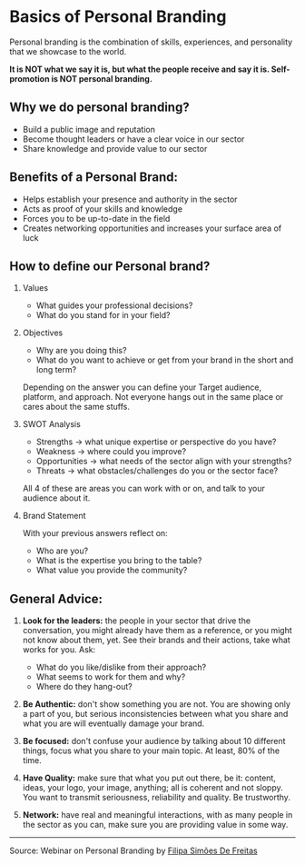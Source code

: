 # Basics of Personal Branding

Personal branding is the combination of skills, experiences, and personality that we showcase to the world.

**It is NOT what we say it is, but what the people receive and say it is. Self-promotion is NOT personal branding.**

## Why we do personal branding?
- Build a public image and reputation
- Become thought leaders or have a clear voice in our sector
- Share knowledge and provide value to our sector

## Benefits of a Personal Brand:
- Helps establish your presence and authority in the sector
- Acts as proof of your skills and knowledge
- Forces you to be up-to-date in the field
- Creates networking opportunities and increases your surface area of luck

## How to define our Personal brand?

1) Values
    - What guides your professional decisions?
    - What do you stand for in your field?

2) Objectives
    - Why are you doing this?
    - What do you want to achieve or get from your brand in the short and long term?
    
    Depending on the answer you can define your Target audience, platform, and approach. Not everyone hangs out in the same place or cares about the same stuffs.

3) SWOT Analysis
    - Strengths → what unique expertise or perspective do you have?
    - Weakness → where could you improve?
    - Opportunities → what needs of the sector align with your strengths?
    - Threats → what obstacles/challenges do you or the sector face?

	All 4 of these are areas you can work with or on, and talk to your audience about it.

4) Brand Statement

    With your previous answers reflect on:

    - Who are you?
    - What is the expertise you bring to the table?
    - What value you provide the community?

## General Advice:

1. **Look for the leaders:** the people in your sector that drive the conversation, you might already have them as a reference, or you might not know about them, yet. See their brands and their actions, take what works for you. Ask:

   - What do you like/dislike from their approach?
   - What seems to work for them and why?
   - Where do they hang-out?

2. **Be Authentic:** don't show something you are not. You are showing only a part of you, but serious inconsistencies between what you share and what you are will eventually damage your brand.

3. **Be focused:** don't confuse your audience by talking about 10 different things, focus what you share to your main topic. At least, 80% of the time.

4. **Have Quality:** make sure that what you put out there, be it: content, ideas, your logo, your image, anything; all is coherent and not sloppy. You want to transmit seriousness, reliability and quality. Be trustworthy.

5. **Network:** have real and meaningful interactions, with as many people in the sector as you can, make sure you are providing value in some way.

-----

Source: Webinar on Personal Branding by [Filipa Simões De Freitas](https://www.filipasimoesfreitas.com/)
